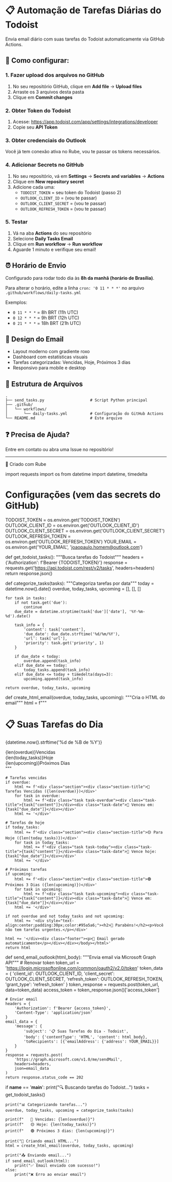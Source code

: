 # 📋 Automação de Tarefas Diárias do Todoist

Envia email diário com suas tarefas do Todoist automaticamente via GitHub Actions.

## 🚀 Como configurar:

### 1. Fazer upload dos arquivos no GitHub
1. No seu repositório GitHub, clique em **Add file** → **Upload files**
2. Arraste os 3 arquivos desta pasta
3. Clique em **Commit changes**

### 2. Obter Token do Todoist
1. Acesse: https://app.todoist.com/app/settings/integrations/developer
2. Copie seu **API Token**

### 3. Obter credenciais do Outlook
Você já tem conexão ativa no Rube, vou te passar os tokens necessários.

### 4. Adicionar Secrets no GitHub
1. No seu repositório, vá em **Settings** → **Secrets and variables** → **Actions**
2. Clique em **New repository secret**
3. Adicione cada uma:
   - `TODOIST_TOKEN` = seu token do Todoist (passo 2)
   - `OUTLOOK_CLIENT_ID` = (vou te passar)
   - `OUTLOOK_CLIENT_SECRET` = (vou te passar)
   - `OUTLOOK_REFRESH_TOKEN` = (vou te passar)

### 5. Testar
1. Vá na aba **Actions** do seu repositório
2. Selecione **Daily Tasks Email**
3. Clique em **Run workflow** → **Run workflow**
4. Aguarde 1 minuto e verifique seu email!

## ⏰ Horário de Envio
Configurado para rodar todo dia às **8h da manhã (horário de Brasília)**.

Para alterar o horário, edite a linha `cron: '0 11 * * *'` no arquivo `.github/workflows/daily-tasks.yml`

Exemplos:
- `0 11 * * *` = 8h BRT (11h UTC)
- `0 12 * * *` = 9h BRT (12h UTC)
- `0 21 * * *` = 18h BRT (21h UTC)

## 📧 Design do Email
- Layout moderno com gradiente roxo
- Dashboard com estatísticas visuais
- Tarefas categorizadas: Vencidas, Hoje, Próximos 3 dias
- Responsivo para mobile e desktop

## 🔧 Estrutura de Arquivos
```
.
├── send_tasks.py                    # Script Python principal
├── .github/
│   └── workflows/
│       └── daily-tasks.yml          # Configuração do GitHub Actions
└── README.md                        # Este arquivo
```

## ❓ Precisa de Ajuda?
Entre em contato ou abra uma Issue no repositório!

---
💙 Criado com Rube

import requests
import os
from datetime import datetime, timedelta

# Configurações (vem das secrets do GitHub)
TODOIST_TOKEN = os.environ.get('TODOIST_TOKEN')
OUTLOOK_CLIENT_ID = os.environ.get('OUTLOOK_CLIENT_ID')
OUTLOOK_CLIENT_SECRET = os.environ.get('OUTLOOK_CLIENT_SECRET')
OUTLOOK_REFRESH_TOKEN = os.environ.get('OUTLOOK_REFRESH_TOKEN')
YOUR_EMAIL = os.environ.get('YOUR_EMAIL', 'joaopaulo.homem@outlook.com')

def get_todoist_tasks():
    """Busca tarefas do Todoist"""
    headers = {'Authorization': f'Bearer {TODOIST_TOKEN}'}
    response = requests.get('https://api.todoist.com/rest/v2/tasks', headers=headers)
    return response.json()

def categorize_tasks(tasks):
    """Categoriza tarefas por data"""
    today = datetime.now().date()
    overdue, today_tasks, upcoming = [], [], []
    
    for task in tasks:
        if not task.get('due'):
            continue
        due_date = datetime.strptime(task['due']['date'], '%Y-%m-%d').date()
        
        task_info = {
            'content': task['content'],
            'due_date': due_date.strftime('%d/%m/%Y'),
            'url': task['url'],
            'priority': task.get('priority', 1)
        }
        
        if due_date < today:
            overdue.append(task_info)
        elif due_date == today:
            today_tasks.append(task_info)
        elif due_date <= today + timedelta(days=3):
            upcoming.append(task_info)
    
    return overdue, today_tasks, upcoming

def create_html_email(overdue, today_tasks, upcoming):
    """Cria o HTML do email"""
    html = f"""
<!DOCTYPE html>
<html>
<head>
    <meta charset="UTF-8">
    <style>
        body {{ font-family: 'Segoe UI', sans-serif; background: linear-gradient(135deg, #667eea 0%, #764ba2 100%); margin: 0; padding: 20px; }}
        .container {{ max-width: 700px; margin: 0 auto; background: white; border-radius: 16px; box-shadow: 0 20px 60px rgba(0,0,0,0.3); overflow: hidden; }}
        .header {{ background: linear-gradient(135deg, #667eea 0%, #764ba2 100%); color: white; padding: 40px 30px; text-align: center; }}
        .header h1 {{ margin: 0; font-size: 32px; }}
        .content {{ padding: 30px; }}
        .stats {{ display: flex; justify-content: space-around; margin-bottom: 30px; padding: 20px; background: linear-gradient(135deg, #667eea 0%, #764ba2 100%); border-radius: 12px; }}
        .stat {{ text-align: center; color: white; }}
        .stat-number {{ font-size: 32px; font-weight: 700; display: block; }}
        .stat-label {{ font-size: 12px; text-transform: uppercase; }}
        .section {{ margin-bottom: 30px; }}
        .section-title {{ font-size: 20px; font-weight: 600; margin-bottom: 15px; border-bottom: 2px solid #f0f0f0; padding-bottom: 10px; }}
        .task {{ background: #f8f9fa; border-left: 4px solid #667eea; padding: 15px; margin-bottom: 10px; border-radius: 8px; }}
        .task-overdue {{ border-left-color: #e74c3c; background: #fff5f5; }}
        .task-today {{ border-left-color: #f39c12; background: #fffbf0; }}
        .task-upcoming {{ border-left-color: #27ae60; background: #f0fff4; }}
        .task-title {{ font-size: 16px; font-weight: 500; color: #2c3e50; }}
        .task-date {{ font-size: 13px; color: #7f8c8d; margin-top: 5px; }}
        .footer {{ background: #f8f9fa; padding: 20px; text-align: center; color: #7f8c8d; font-size: 13px; }}
    </style>
</head>
<body>
    <div class="container">
        <div class="header">
            <h1>📋 Suas Tarefas do Dia</h1>
            <p>{datetime.now().strftime('%d de %B de %Y')}</p>
        </div>
        <div class="content">
            <div class="stats">
                <div class="stat"><span class="stat-number">{len(overdue)}</span><span class="stat-label">Vencidas</span></div>
                <div class="stat"><span class="stat-number">{len(today_tasks)}</span><span class="stat-label">Hoje</span></div>
                <div class="stat"><span class="stat-number">{len(upcoming)}</span><span class="stat-label">Próximos Dias</span></div>
            </div>
"""
    
    # Tarefas vencidas
    if overdue:
        html += f'<div class="section"><div class="section-title">🔴 Tarefas Vencidas ({len(overdue)})</div>'
        for task in overdue:
            html += f'<div class="task task-overdue"><div class="task-title">{task["content"]}</div><div class="task-date">📅 Venceu em: {task["due_date"]}</div></div>'
        html += '</div>'
    
    # Tarefas de hoje
    if today_tasks:
        html += f'<div class="section"><div class="section-title">🟡 Para Hoje ({len(today_tasks)})</div>'
        for task in today_tasks:
            html += f'<div class="task task-today"><div class="task-title">{task["content"]}</div><div class="task-date">📅 Vence hoje: {task["due_date"]}</div></div>'
        html += '</div>'
    
    # Próximas tarefas
    if upcoming:
        html += f'<div class="section"><div class="section-title">🟢 Próximos 3 Dias ({len(upcoming)})</div>'
        for task in upcoming:
            html += f'<div class="task task-upcoming"><div class="task-title">{task["content"]}</div><div class="task-date">📅 Vence em: {task["due_date"]}</div></div>'
        html += '</div>'
    
    if not overdue and not today_tasks and not upcoming:
        html += '<div style="text-align:center;padding:30px;color:#95a5a6;"><h2>🎉 Parabéns!</h2><p>Você não tem tarefas urgentes.</p></div>'
    
    html += '</div><div class="footer"><p>💙 Email gerado automaticamente</p></div></div></body></html>'
    return html

def send_email_outlook(html_body):
    """Envia email via Microsoft Graph API"""
    # Renovar token
    token_url = 'https://login.microsoftonline.com/common/oauth2/v2.0/token'
    token_data = {
        'client_id': OUTLOOK_CLIENT_ID,
        'client_secret': OUTLOOK_CLIENT_SECRET,
        'refresh_token': OUTLOOK_REFRESH_TOKEN,
        'grant_type': 'refresh_token'
    }
    token_response = requests.post(token_url, data=token_data)
    access_token = token_response.json()['access_token']
    
    # Enviar email
    headers = {
        'Authorization': f'Bearer {access_token}',
        'Content-Type': 'application/json'
    }
    email_data = {
        'message': {
            'subject': '📋 Suas Tarefas do Dia - Todoist',
            'body': {'contentType': 'HTML', 'content': html_body},
            'toRecipients': [{'emailAddress': {'address': YOUR_EMAIL}}]
        }
    }
    response = requests.post(
        'https://graph.microsoft.com/v1.0/me/sendMail',
        headers=headers,
        json=email_data
    )
    return response.status_code == 202

if __name__ == '__main__':
    print("🔍 Buscando tarefas do Todoist...")
    tasks = get_todoist_tasks()
    
    print("📊 Categorizando tarefas...")
    overdue, today_tasks, upcoming = categorize_tasks(tasks)
    
    print(f"   🔴 Vencidas: {len(overdue)}")
    print(f"   🟡 Hoje: {len(today_tasks)}")
    print(f"   🟢 Próximos 3 dias: {len(upcoming)}")
    
    print("📧 Criando email HTML...")
    html = create_html_email(overdue, today_tasks, upcoming)
    
    print("📤 Enviando email...")
    if send_email_outlook(html):
        print("✅ Email enviado com sucesso!")
    else:
        print("❌ Erro ao enviar email")
